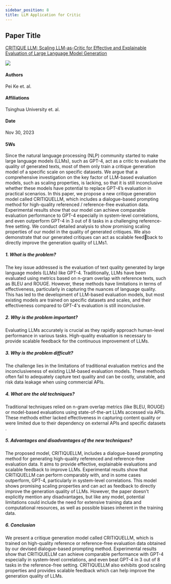 ```yaml
---
sidebar_position: 8
title: LLM Application for Critic
---
```


## Paper Title
[CRITIQUE LLM: Scaling LLM-as-Critic for Effective and Explainable Evaluation of Large Language Model Generation](https://github.com/weijiang2023/Suanfamama-kb/blob/main/kb/computer.science/CRITIQUE.2311.18702v1.pdf)

![](./20231203/fig.1.png)

#### Authors
Pei Ke et. al.

#### Affiliations
Tsinghua University et. al.

#### Date
Nov 30, 2023

#### 5Ws
Since the natural language processing (NLP) community started to make large language models (LLMs), such as GPT-4, act as a critic to evaluate the quality of generated texts, most of them only train a critique generation model of a specific scale on specific datasets. We argue that a comprehensive investigation on the
key factor of LLM-based evaluation models, such as scaling properties, is lacking, so that it is still inconclusive whether these models have potential to replace GPT-4’s evaluation in practical scenarios. In this paper, we propose a new critique generation model called CRITIQUELLM, which includes a dialogue-based
prompting method for high-quality referenced / reference-free evaluation data. Experimental results show that our model can achieve comparable evaluation performance to GPT-4 especially in system-level correlations, and
even outperform GPT-4 in 3 out of 8 tasks in a challenging reference-free setting. We conduct detailed analysis to show promising scaling properties of our model in the quality of generated critiques. We also demonstrate that our generated critiques can act as scalable feedback to directly improve the generation quality of LLMs1.

##### 1. What is the problem?
The key issue addressed is the evaluation of text quality generated by large language models (LLMs) like GPT-4. Traditionally, LLMs have been evaluated using metrics based on n-gram overlap with reference texts, such as BLEU and ROUGE. However, these methods have limitations in terms of effectiveness, particularly in capturing the nuances of language quality​​. This has led to the development of LLM-based evaluation models, but most existing models are trained on specific datasets and scales, and their effectiveness compared to GPT-4's evaluation is still inconclusive​​.

##### 2. Why is the problem important?
Evaluating LLMs accurately is crucial as they rapidly approach human-level performance in various tasks. High-quality evaluation is necessary to provide scalable feedback for the continuous improvement of LLMs​​.

##### 3. Why is the problem difficult?
The challenge lies in the limitations of traditional evaluation metrics and the inconclusiveness of existing LLM-based evaluation models. These methods often fail to adequately capture text quality and can be costly, unstable, and risk data leakage when using commercial APIs​​.

##### 4. What are the old techniques?
Traditional techniques relied on n-gram overlap metrics (like BLEU, ROUGE) or model-based evaluations using state-of-the-art LLMs accessed via APIs. These methods either lacked effectiveness in capturing content quality or were limited due to their dependency on external APIs and specific datasets​​.

##### 5. Advantages and disadvantages of the new techniques?
The proposed model, CRITIQUELLM, includes a dialogue-based prompting method for generating high-quality referenced and reference-free evaluation data. It aims to provide effective, explainable evaluations and scalable feedback to improve LLMs. Experimental results show that CRITIQUELLM can perform comparably with, and in some cases outperform, GPT-4, particularly in system-level correlations. This model shows promising scaling properties and can act as feedback to directly improve the generation quality of LLMs. However, the paper doesn't explicitly mention any disadvantages, but like any model, potential limitations could include the need for extensive training data and computational resources, as well as possible biases inherent in the training data​​.

##### 6. Conclusion
We present a critique generation model called CRITIQUELLM, which is trained on high-quality reference or reference-free evaluation data obtained by our devised dialogue-based prompting method. Experimental results show that CRITIQUELLM can achieve comparable performance with GPT-4 especially in system-level correlations, and even beat GPT-4 in 3 out of 8 tasks in the reference-free setting. CRITIQUELLM also exhibits good scaling properties and provides scalable feedback which can help improve the generation quality of LLMs.
